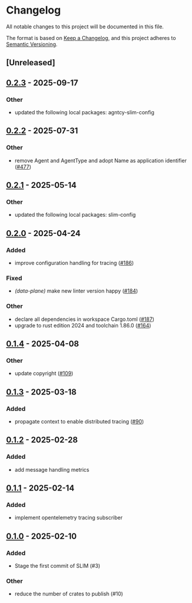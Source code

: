 # Changelog

All notable changes to this project will be documented in this file.

The format is based on [Keep a Changelog](https://keepachangelog.com/en/1.0.0/),
and this project adheres to [Semantic Versioning](https://semver.org/spec/v2.0.0.html).

## [Unreleased]

## [0.2.3](https://github.com/agntcy/slim/compare/slim-tracing-v0.2.2...slim-tracing-v0.2.3) - 2025-09-17

### Other

- updated the following local packages: agntcy-slim-config

## [0.2.2](https://github.com/agntcy/slim/compare/slim-tracing-v0.2.1...slim-tracing-v0.2.2) - 2025-07-31

### Other

- remove Agent and AgentType and adopt Name as application identifier ([#477](https://github.com/agntcy/slim/pull/477))

## [0.2.1](https://github.com/agntcy/slim/compare/slim-tracing-v0.2.0...slim-tracing-v0.2.1) - 2025-05-14

### Other

- updated the following local packages: slim-config

## [0.2.0](https://github.com/agntcy/slim/compare/slim-tracing-v0.1.4...slim-tracing-v0.2.0) - 2025-04-24

### Added

- improve configuration handling for tracing ([#186](https://github.com/agntcy/slim/pull/186))

### Fixed

- *(data-plane)* make new linter version happy ([#184](https://github.com/agntcy/slim/pull/184))

### Other

- declare all dependencies in workspace Cargo.toml ([#187](https://github.com/agntcy/slim/pull/187))
- upgrade to rust edition 2024 and toolchain 1.86.0 ([#164](https://github.com/agntcy/slim/pull/164))

## [0.1.4](https://github.com/agntcy/slim/compare/slim-tracing-v0.1.3...slim-tracing-v0.1.4) - 2025-04-08

### Other

- update copyright ([#109](https://github.com/agntcy/slim/pull/109))

## [0.1.3](https://github.com/agntcy/slim/compare/slim-tracing-v0.1.2...slim-tracing-v0.1.3) - 2025-03-18

### Added

- propagate context to enable distributed tracing ([#90](https://github.com/agntcy/slim/pull/90))

## [0.1.2](https://github.com/agntcy/slim/compare/slim-tracing-v0.1.1...slim-tracing-v0.1.2) - 2025-02-28

### Added

- add message handling metrics

## [0.1.1](https://github.com/agntcy/slim/compare/slim-tracing-v0.1.0...slim-tracing-v0.1.1) - 2025-02-14

### Added

- implement opentelemetry tracing subscriber

## [0.1.0](https://github.com/agntcy/slim/releases/tag/slim-tracing-v0.1.0) - 2025-02-10

### Added

- Stage the first commit of SLIM (#3)

### Other

- reduce the number of crates to publish (#10)
